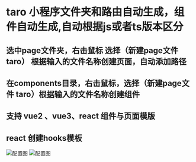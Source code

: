 
# taro 小程序文件夹和路由自动生成，组件自动生成,自动根据js或者ts版本区分
## 选中page文件夹，右击鼠标 选择（新建page文件 taro） 根据输入的文件名称创建页面，自动添加路径
## 在components目录，右击鼠标，选择（新建page文件 taro）根据输入的文件名称创建组件

## 支持 vue2 、vue3、react 组件与页面模版
## react 创建hooks模板


![配置图](https://fr-static.jiazhengye.cn/1.53480df97964b0ee.png)
![配置图](https://fr-static.jiazhengye.cn/2.840d99a83e077b69.png)
